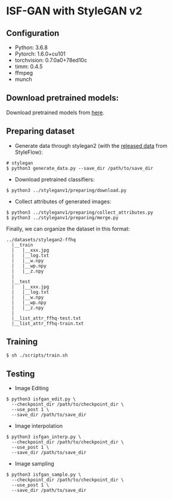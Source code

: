 # ISF-GAN with StyleGAN v2


## Configuration

 - Python: 3.6.8
 - Pytorch: 1.6.0+cu101
 - torchvision: 0.7.0a0+78ed10c
 - timm: 0.4.5
 - ffmpeg
 - munch 

## Download pretrained models:

Download pretrained models from [here](https://drive.google.com/file/d/1EM87UquaoQmk17Q8d5kYIAHqu0dkYqdT/view?usp=sharing).

## Preparing dataset

 - Generate data through stylegan2 (with the [released data](https://drive.google.com/file/d/1opdzeqpYWtE1uexO49JI-3_RWfE9MYlN/view?usp=sharing) from StyleFlow):

```
# stylegan
$ python3 generate_data.py --save_dir /path/to/save_dir
```

 - Download pretrained classifiers:

```
$ python3 ../styleganv1/preparing/download.py
```

 - Collect attributes of generated images:

```
$ python3 ../styleganv1/preparing/collect_attributes.py
$ python3 ../styleganv1/preparing/merge.py
```

Finally, we can organize the dataset in this format:

```
../datasets/stylegan2-ffhq
  |__train
  |   |__xxx.jpg
  |   |__log.txt
  |   |__w.npy
  |   |__wp.npy
  |   |__z.npy
  |
  |__test
  |   |__xxx.jpg
  |   |__log.txt
  |   |__w.npy
  |   |__wp.npy
  |   |__z.npy
  |
  |__list_attr_ffhq-test.txt
  |__list_attr_ffhq-train.txt
```

## Training 

```
$ sh ./scripts/train.sh
```

## Testing

 - Image Editing

```
$ python3 isfgan_edit.py \
  --checkpoint_dir /path/to/checkpoint_dir \
  --use_post 1 \
  --save_dir /path/to/save_dir
```

 - Image interpolation

```
$ python3 isfgan_interp.py \
  --checkpoint_dir /path/to/checkpoint_dir \
  --use_post 1 \
  --save_dir /path/to/save_dir
```

 - Image sampling

```
$ python3 isfgan_sample.py \
  --checkpoint_dir /path/to/checkpoint_dir \
  --use_post 1 \
  --save_dir /path/to/save_dir
```

